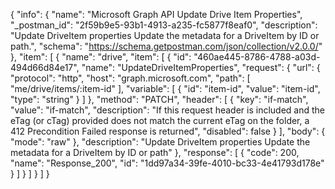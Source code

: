 {
  "info": {
    "name": "Microsoft Graph API Update Drive Item Properties",
    "_postman_id": "2f59b9e5-93b1-4913-a235-fc5877f8eaf0",
    "description": "Update DriveItem properties Update the metadata for a DriveItem by ID or path.",
    "schema": "https://schema.getpostman.com/json/collection/v2.0.0/"
  },
  "item": [
    {
      "name": "drive",
      "item": [
        {
          "id": "460ae445-8786-4788-a03d-494d66d84e17",
          "name": "UpdateDriveItemProperties",
          "request": {
            "url": {
              "protocol": "http",
              "host": "graph.microsoft.com",
              "path": [
                "me/drive/items/:item-id"
              ],
              "variable": [
                {
                  "id": "item-id",
                  "value": "item-id",
                  "type": "string"
                }
              ]
            },
            "method": "PATCH",
            "header": [
              {
                "key": "if-match",
                "value": "if-match",
                "description": "If this request header is included and the eTag (or cTag) provided does not match the current eTag on the folder, a 412 Precondition Failed response is returned",
                "disabled": false
              }
            ],
            "body": {
              "mode": "raw"
            },
            "description": "Update DriveItem properties Update the metadata for a DriveItem by ID or path"
          },
          "response": [
            {
              "code": 200,
              "name": "Response_200",
              "id": "1dd97a34-39fe-4010-bc33-4e41793d178e"
            }
          ]
        }
      ]
    }
  ]
}